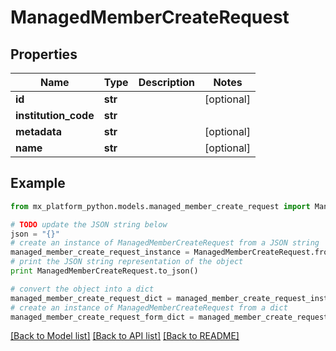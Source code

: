 # ManagedMemberCreateRequest


## Properties
Name | Type | Description | Notes
------------ | ------------- | ------------- | -------------
**id** | **str** |  | [optional] 
**institution_code** | **str** |  | 
**metadata** | **str** |  | [optional] 
**name** | **str** |  | [optional] 

## Example

```python
from mx_platform_python.models.managed_member_create_request import ManagedMemberCreateRequest

# TODO update the JSON string below
json = "{}"
# create an instance of ManagedMemberCreateRequest from a JSON string
managed_member_create_request_instance = ManagedMemberCreateRequest.from_json(json)
# print the JSON string representation of the object
print ManagedMemberCreateRequest.to_json()

# convert the object into a dict
managed_member_create_request_dict = managed_member_create_request_instance.to_dict()
# create an instance of ManagedMemberCreateRequest from a dict
managed_member_create_request_form_dict = managed_member_create_request.from_dict(managed_member_create_request_dict)
```
[[Back to Model list]](../README.md#documentation-for-models) [[Back to API list]](../README.md#documentation-for-api-endpoints) [[Back to README]](../README.md)


